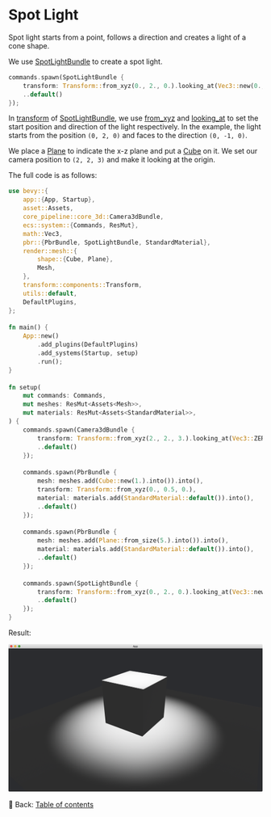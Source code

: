 # Spot Light

Spot light starts from a point, follows a direction and creates a light of a cone shape.

We use [SpotLightBundle](https://docs.rs/bevy/latest/bevy/pbr/struct.SpotLightBundle.html) to create a spot light.

```rust
commands.spawn(SpotLightBundle {
    transform: Transform::from_xyz(0., 2., 0.).looking_at(Vec3::new(0., -1., 0.), Vec3::Z),
    ..default()
});
```

In [transform](https://docs.rs/bevy/latest/bevy/pbr/struct.SpotLightBundle.html#structfield.transform) of [SpotLightBundle](https://docs.rs/bevy/latest/bevy/pbr/struct.SpotLightBundle.html), we use [from_xyz](https://docs.rs/bevy/latest/bevy/transform/components/struct.Transform.html#method.from_xyz) and [looking_at](https://docs.rs/bevy/latest/bevy/transform/components/struct.Transform.html#method.looking_at) to set the start position and direction of the light respectively.
In the example, the light starts from the position `(0, 2, 0)` and faces to the direction `(0, -1, 0)`.

We place a [Plane](https://docs.rs/bevy/latest/bevy/prelude/shape/struct.Plane.html) to indicate the x-z plane and put a [Cube](https://docs.rs/bevy/latest/bevy/prelude/shape/struct.Cube.html) on it.
We set our camera position to `(2, 2, 3)` and make it looking at the origin.

The full code is as follows:

```rust
use bevy::{
    app::{App, Startup},
    asset::Assets,
    core_pipeline::core_3d::Camera3dBundle,
    ecs::system::{Commands, ResMut},
    math::Vec3,
    pbr::{PbrBundle, SpotLightBundle, StandardMaterial},
    render::mesh::{
        shape::{Cube, Plane},
        Mesh,
    },
    transform::components::Transform,
    utils::default,
    DefaultPlugins,
};

fn main() {
    App::new()
        .add_plugins(DefaultPlugins)
        .add_systems(Startup, setup)
        .run();
}

fn setup(
    mut commands: Commands,
    mut meshes: ResMut<Assets<Mesh>>,
    mut materials: ResMut<Assets<StandardMaterial>>,
) {
    commands.spawn(Camera3dBundle {
        transform: Transform::from_xyz(2., 2., 3.).looking_at(Vec3::ZERO, Vec3::Y),
        ..default()
    });

    commands.spawn(PbrBundle {
        mesh: meshes.add(Cube::new(1.).into()).into(),
        transform: Transform::from_xyz(0., 0.5, 0.),
        material: materials.add(StandardMaterial::default()).into(),
        ..default()
    });

    commands.spawn(PbrBundle {
        mesh: meshes.add(Plane::from_size(5.).into()).into(),
        material: materials.add(StandardMaterial::default()).into(),
        ..default()
    });

    commands.spawn(SpotLightBundle {
        transform: Transform::from_xyz(0., 2., 0.).looking_at(Vec3::new(0., -1., 0.), Vec3::Z),
        ..default()
    });
}
```

Result:

![Spot Light](./pic/spot_light.png)

<!-- :arrow_right:  Next:  -->

:blue_book: Back: [Table of contents](./../README.md)
